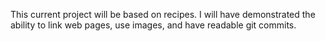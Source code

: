 This current project will be based on recipes. I will have 
demonstrated the ability to link web pages, use images, and have 
readable git commits.